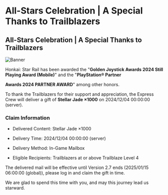 # All-Stars Celebration | A Special Thanks to Trailblazers
## All-Stars Celebration | A Special Thanks to Trailblazers
![Banner](https://sdk.hoyoverse.com/upload/ann/2024/11/27/d64db14d1ab5a46969107cd50b98916b_7649751682967122091.jpg)

Honkai: Star Rail has been awarded the "**Golden Joystick Awards 2024 Still Playing Award (Mobile)**" and the "**PlayStation® Partner**

**Awards 2024 PARTNER AWARD**" among other honors.

To thank the Trailblazers for their support and appreciation, the Express Crew will deliver a gift of **Stellar Jade ×1000** on 2024/12/04 00:00:00 (server).

### Claim Information

- Delivered Content: Stellar Jade ×1000

- Delivery Time: 2024/12/04 00:00:00 (server)

- Delivery Method: In-Game Mailbox

- Eligible Recipients: Trailblazers at or above Trailblaze Level 4

The delivered mail will be effective until Version 2.7 ends (2025/01/15 06:00:00 (global)), please log in and claim the gift in time.

We are glad to spend this time with you, and may this journey lead us starward.
